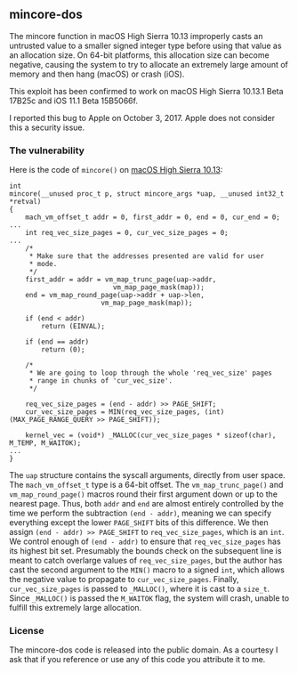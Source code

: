 ## mincore-dos

<!-- Brandon Azad -->

The mincore function in macOS High Sierra 10.13 improperly casts an untrusted value to a smaller
signed integer type before using that value as an allocation size. On 64-bit platforms, this
allocation size can become negative, causing the system to try to allocate an extremely large
amount of memory and then hang (macOS) or crash (iOS).

This exploit has been confirmed to work on macOS High Sierra 10.13.1 Beta 17B25c and iOS 11.1 Beta
15B5066f.

I reported this bug to Apple on October 3, 2017. Apple does not consider this a security issue.

### The vulnerability

Here is the code of `mincore()` on [macOS High Sierra 10.13][mincore source]:

[mincore source]: https://opensource.apple.com/source/xnu/xnu-4570.1.46/bsd/kern/kern_mman.c.auto.html

	int
	mincore(__unused proc_t p, struct mincore_args *uap, __unused int32_t *retval)
	{
		mach_vm_offset_t addr = 0, first_addr = 0, end = 0, cur_end = 0;
	...
		int req_vec_size_pages = 0, cur_vec_size_pages = 0;
	...
		/*
		 * Make sure that the addresses presented are valid for user
		 * mode.
		 */
		first_addr = addr = vm_map_trunc_page(uap->addr,
						      vm_map_page_mask(map));
		end = vm_map_round_page(uap->addr + uap->len,
					       vm_map_page_mask(map));
	
		if (end < addr)
			return (EINVAL);
	
		if (end == addr)
			return (0);
	
		/*
		 * We are going to loop through the whole 'req_vec_size' pages
		 * range in chunks of 'cur_vec_size'.
		 */
	
		req_vec_size_pages = (end - addr) >> PAGE_SHIFT;
		cur_vec_size_pages = MIN(req_vec_size_pages, (int)(MAX_PAGE_RANGE_QUERY >> PAGE_SHIFT));
	
		kernel_vec = (void*) _MALLOC(cur_vec_size_pages * sizeof(char), M_TEMP, M_WAITOK);
	...
	}

The `uap` structure contains the syscall arguments, directly from user space. The
`mach_vm_offset_t` type is a 64-bit offset. The `vm_map_trunc_page()` and `vm_map_round_page()`
macros round their first argument down or up to the nearest page. Thus, both `addr` and `end` are
almost entirely controlled by the time we perform the subtraction `(end - addr)`, meaning we can
specify everything except the lower `PAGE_SHIFT` bits of this difference. We then assign `(end -
addr) >> PAGE_SHIFT` to `req_vec_size_pages`, which is an `int`. We control enough of `(end -
addr)` to ensure that `req_vec_size_pages` has its highest bit set. Presumably the bounds check on
the subsequent line is meant to catch overlarge values of `req_vec_size_pages`, but the author has
cast the second argument to the `MIN()` macro to a signed `int`, which allows the negative value to
propagate to `cur_vec_size_pages`. Finally, `cur_vec_size_pages` is passed to `_MALLOC()`, where it
is cast to a `size_t`. Since `_MALLOC()` is passed the `M_WAITOK` flag, the system will crash,
unable to fulfill this extremely large allocation.

### License

The mincore-dos code is released into the public domain. As a courtesy I ask that if you reference
or use any of this code you attribute it to me.
